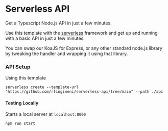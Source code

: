 # Serverless API

Get a Typescript Node.js API in just a few minutes.

Use this template with the [serverless](https://www.serverless.com/framework/docs/providers/aws/cli-reference/create/) framework and get up and running with a basic API in just a few minutes.

You can swap our KoaJS for Express, or any other standard node.js library by tweaking the handler and wrapping it using that library.

### API Setup

Using this template
```
serverless create --template-url "https://github.com/rlingineni/serverless-api/tree/main" --path ./api
```

#### Testing Locally
Starts a local server at `localhost:8000`
```bash
npm run start
```

